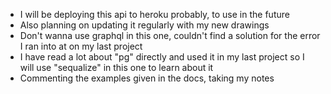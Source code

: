 * I will be deploying this api to heroku probably, to use in the future
* Also planning on updating it regularly with my new drawings
* Don't wanna use graphql in this one, couldn't find a solution for the error I ran into at on my last project 
* I have read a lot about "pg" directly and used it in my last project so I will use "sequalize" in this one to learn about it
* Commenting the examples given in the docs, taking my notes